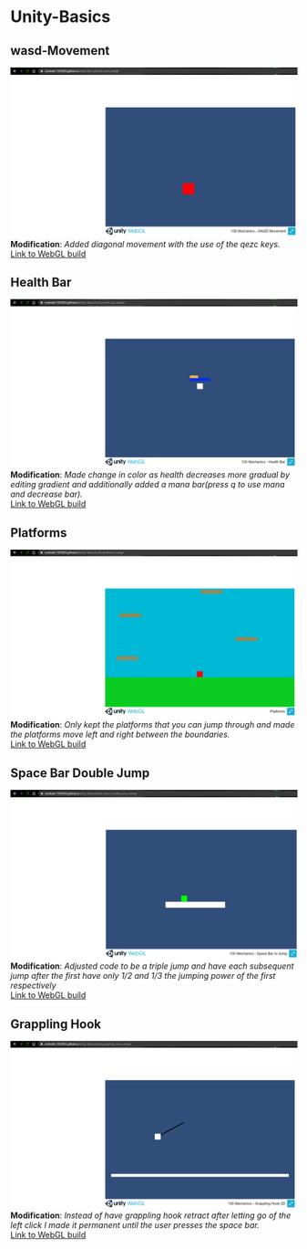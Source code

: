 # Unity-Basics

## wasd-Movement
![](./img/wasd.png)
**Modification**: _Added diagonal movement with the use of the qezc keys._\
[Link to WebGL build](https://noshokri-1925832.github.io/Unity-Basics/build_wasd_webgl/)


## Health Bar
![](./img/mana_bar.png)
**Modification**: _Made change in color as health decreases more gradual by editing gradient and additionally added a mana bar(press q to use mana and decrease bar)._\
[Link to WebGL build](https://noshokri-1925832.github.io/Unity-Basics/build_health_bar_webgl/)

## Platforms
![](./img/platforms.png)
**Modification**: _Only kept the platforms that you can jump through and made the platforms move left and right between the boundaries._\
[Link to WebGL build](https://noshokri-1925832.github.io/Unity-Basics/build_wasd_webgl/)

## Space Bar Double Jump
![](./img/triple_jump.png)
**Modification**: _Adjusted code to be a triple jump and have each subsequent jump after the first have only 1/2 and 1/3 the jumping power of the first respectively_\
[Link to WebGL build](https://noshokri-1925832.github.io/Unity-Basics/build_wasd_webgl/)

## Grappling Hook
![](./img/grappling_hook.png)
**Modification**: _Instead of have grappling hook retract after letting go of the left click I made it permanent until the user presses the space bar._\
[Link to WebGL build](https://noshokri-1925832.github.io/Unity-Basics/build_wasd_webgl/)